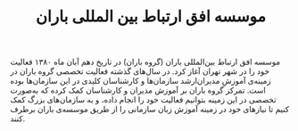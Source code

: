 ﻿---
layout: post
title: موسسه افق ارتباط بین المللی باران
name_en: barangroup-ir
company_slug: barangroup-ir
logo: 
cover: 
company_count:
founded:
location: ""
total_review: 
total_interview: 
salary_avg: 
salary_min: 
salary_max: 
rate: 
view_count: 
industry: آموزش، مدارس و دانشگاه‌ها 
city: تهران, تهران
size_en: L
size: 51-200 نفر
site: http://www.barangroup.ir/
---

موسسه افق ارتباط بین‌المللی باران (گروه باران) در تاریخ دهم آبان ماه ۱۳۸۰ فعالیت خود را در شهر تهران آغاز کرد. در سال‌های گذشته فعالیت تخصصی گروه باران در زمینه‌ی آموزشِ مدیران‌ارشد سازمان‌ها و کارشناسان کلیدی در این سازمان‌ها بوده است. تمرکز گروه باران بر آموزش مدیران و کارشناسان کمک کرده که به‌صورت تخصصی در این زمینه بتوانیم فعالیت خود را انجام داده، و به سازمان‌های بزرگ کمک کنیم تا نیازهای خود در زمینه‌ آموزش زبان سازمانی را از طریق موسسه‌ی باران برطرف کنند.

